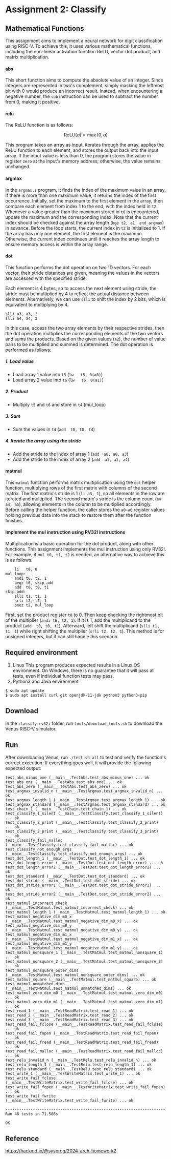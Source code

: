 # Assignment 2: Classify

## Mathematical Functions

This assignment aims to implement a neural network for digit classification using RISC-V. To achieve this, it uses various mathematical functions, including the non-linear activation function ReLU, vector dot product, and matrix multiplication.

#### abs

This short function aims to compute the absolute value of an integer. Since integers are represented in two's complement, simply masking the leftmost bit with 0 would produce an incorrect result.
Instead, when encountering a negative number, the `sub` instruction can be used to subtract the number from 0, making it positive.

#### relu

The ReLU function is as follows:

$$
\text{ReLU}(a) = \max(0, a)
$$

This program takes an array as input, iterates through the array, applies the ReLU function to each element, and stores the output back into the input array.
If the input value is less than 0, the program stores the value in register `zero` at the input's memory address; otherwise, the value remains unchanged.

#### argmax

In the `argmax.s` program, it finds the index of the maximum value in an array. If there is more than one maximum value, it returns the index of the first occurrence.
Initially, set the maximum to the first element in the array, then compare each element from index 1 to the end, with the index held in `t2`. Whenever a value greater than the maximum stored in `t0` is encountered, update the maximum and the corresponding index.
Note that the current index should be checked against the array length (`bge t2, a1, end_argmax`) in advance. Before the loop starts, the current index in `t2` is initialized to 1. If the array has only one element, the first element is the maximum. Otherwise, the current index continues until it reaches the array length to ensure memory access is within the array range.

#### dot

This function performs the dot operation on two 1D vectors. For each vector, their stride distances are given, meaning the values in the vectors are accessed with the specified stride.

Each element is 4 bytes, so to access the next element using stride, the stride must be multiplied by 4 to reflect the actual distance between elements. Alternatively, we can use `slli` to shift the index by 2 bits, which is equivalent to multiplying by 4.

```
slli a3, a3, 2
slli a4, a4, 2
```

In this case, access the two array elements by their respective strides, then the dot operation multiplies the corresponding elements of the two vectors and sums the products. Based on the given values (`a2`), the number of value pairs to be multiplied and summed is determined.
The dot operation is performed as follows:

##### 1. Load value

- Load array 1 value into `t5` (`lw   t5, 0(a0)`)
- Load array 2 value into `t6` (`lw   t6, 0(a1)`)

##### 2. Pruduct

- Multiply `t5` and `t6` and store in `t4` (mul_loop)

##### 3. Sum

- Sum the values in `t4` (`add  t0, t0, t4`)

##### 4. Iterate the array using the stride

- Add the stride to the index of array 1 (`add  a0, a0, a3`)
- Add the stride to the index of array 2 (`add  a1, a1, a4`)

#### matmul

This `matmul` function performs matrix multiplication using the `dot` helper function, multiplying rows of the first matrix with columns of the second matrix.
The first matrix's stride is 1 (`li a3, 1`), so all elements in the row are iterated and multiplied.
The second matrix's stride is the column count (`mv a4, a5`), allowing elements in the column to be multiplied accordingly. Before calling the helper function, the caller stores the `a0~a6` register values holding previous data into the stack to restore them after the function finishes.

#### Implement the mul instruction using RV32I instructions

Multiplication is a basic operation for the dot product, along with other functions. This assignment implements the mul instruction using only RV32I. For example, if `mul t0, t1, t2` is needed, an alternative way to achieve this is as follows:

```
    li   t0, 0
mul_loop:
    andi t6, t2, 1
    beqz t6, skip_add
    add  t0, t0, t1
skip_add:
    slli t1, t1, 1
    srli t2, t2, 1
    bnez t2, mul_loop
```

First, set the product register `t0` to 0. Then keep checking the rightmost bit of the multiplier (`andi t6, t2, 1`). If it is 1, add the multiplicand to the product (`add  t0, t0, t1`). Afterward, left shift the multiplicand (`slli t1, t1, 1`) while right shifting the multiplier (`srli t2, t2, 1`). This method is for unsigned integers, but it can still handle this scenario.

## Required environment

1. Linux
   This program produces expected results in a Linux OS environment. On Windows, there is no guarantee that it will pass all tests, even if individual function tests may pass.
2. Python3 and Java envirenment

```
$ sudo apt update
$ sudo apt install curl git openjdk-11-jdk python3 python3-pip
```

## Download

In the `classify-rv32i` folder, run `tools/download_tools.sh` to download the Venus RISC-V simulator.

## Run

After downloading Venus, run `./test.sh all` to test and verify the function's correct execution.
If everything goes well, it will provide the following expected output:

```
test_abs_minus_one (__main__.TestAbs.test_abs_minus_one) ... ok
test_abs_one (__main__.TestAbs.test_abs_one) ... ok
test_abs_zero (__main__.TestAbs.test_abs_zero) ... ok
test_argmax_invalid_n (__main__.TestArgmax.test_argmax_invalid_n) ... ok
test_argmax_length_1 (__main__.TestArgmax.test_argmax_length_1) ... ok
test_argmax_standard (__main__.TestArgmax.test_argmax_standard) ... ok
test_chain_1 (__main__.TestChain.test_chain_1) ... ok
test_classify_1_silent (__main__.TestClassify.test_classify_1_silent) ... ok
test_classify_2_print (__main__.TestClassify.test_classify_2_print) ... ok
test_classify_3_print (__main__.TestClassify.test_classify_3_print) ... ok
test_classify_fail_malloc (__main__.TestClassify.test_classify_fail_malloc) ... ok
test_classify_not_enough_args (__main__.TestClassify.test_classify_not_enough_args) ... ok
test_dot_length_1 (__main__.TestDot.test_dot_length_1) ... ok
test_dot_length_error (__main__.TestDot.test_dot_length_error) ... ok
test_dot_length_error2 (__main__.TestDot.test_dot_length_error2) ... ok
test_dot_standard (__main__.TestDot.test_dot_standard) ... ok
test_dot_stride (__main__.TestDot.test_dot_stride) ... ok
test_dot_stride_error1 (__main__.TestDot.test_dot_stride_error1) ... ok
test_dot_stride_error2 (__main__.TestDot.test_dot_stride_error2) ... ok
test_matmul_incorrect_check (__main__.TestMatmul.test_matmul_incorrect_check) ... ok
test_matmul_length_1 (__main__.TestMatmul.test_matmul_length_1) ... ok
test_matmul_negative_dim_m0_x (__main__.TestMatmul.test_matmul_negative_dim_m0_x) ... ok
test_matmul_negative_dim_m0_y (__main__.TestMatmul.test_matmul_negative_dim_m0_y) ... ok
test_matmul_negative_dim_m1_x (__main__.TestMatmul.test_matmul_negative_dim_m1_x) ... ok
test_matmul_negative_dim_m1_y (__main__.TestMatmul.test_matmul_negative_dim_m1_y) ... ok
test_matmul_nonsquare_1 (__main__.TestMatmul.test_matmul_nonsquare_1) ... ok
test_matmul_nonsquare_2 (__main__.TestMatmul.test_matmul_nonsquare_2) ... ok
test_matmul_nonsquare_outer_dims (__main__.TestMatmul.test_matmul_nonsquare_outer_dims) ... ok
test_matmul_square (__main__.TestMatmul.test_matmul_square) ... ok
test_matmul_unmatched_dims (__main__.TestMatmul.test_matmul_unmatched_dims) ... ok
test_matmul_zero_dim_m0 (__main__.TestMatmul.test_matmul_zero_dim_m0) ... ok
test_matmul_zero_dim_m1 (__main__.TestMatmul.test_matmul_zero_dim_m1) ... ok
test_read_1 (__main__.TestReadMatrix.test_read_1) ... ok
test_read_2 (__main__.TestReadMatrix.test_read_2) ... ok
test_read_3 (__main__.TestReadMatrix.test_read_3) ... ok
test_read_fail_fclose (__main__.TestReadMatrix.test_read_fail_fclose) ... ok
test_read_fail_fopen (__main__.TestReadMatrix.test_read_fail_fopen) ... ok
test_read_fail_fread (__main__.TestReadMatrix.test_read_fail_fread) ... ok
test_read_fail_malloc (__main__.TestReadMatrix.test_read_fail_malloc) ... ok
test_relu_invalid_n (__main__.TestRelu.test_relu_invalid_n) ... ok
test_relu_length_1 (__main__.TestRelu.test_relu_length_1) ... ok
test_relu_standard (__main__.TestRelu.test_relu_standard) ... ok
test_write_1 (__main__.TestWriteMatrix.test_write_1) ... ok
test_write_fail_fclose (__main__.TestWriteMatrix.test_write_fail_fclose) ... ok
test_write_fail_fopen (__main__.TestWriteMatrix.test_write_fail_fopen) ... ok
test_write_fail_fwrite (__main__.TestWriteMatrix.test_write_fail_fwrite) ... ok

----------------------------------------------------------------------
Ran 46 tests in 71.586s

OK
```

## Reference

https://hackmd.io/@sysprog/2024-arch-homework2
